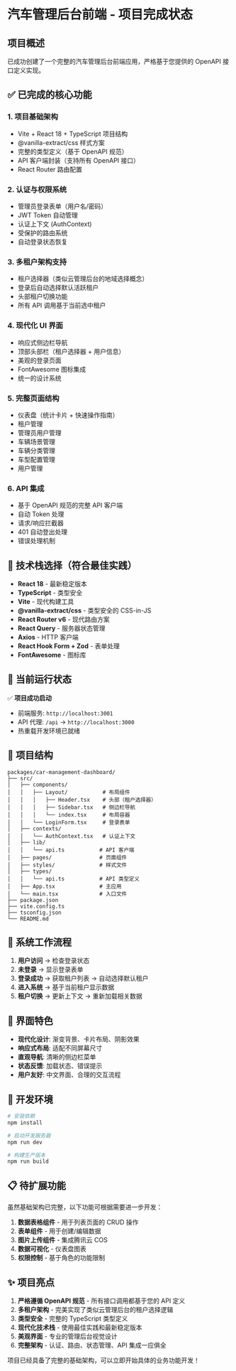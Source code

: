 # 汽车管理后台前端 - 项目完成状态

## 项目概述

已成功创建了一个完整的汽车管理后台前端应用，严格基于您提供的 OpenAPI 接口定义实现。

## ✅ 已完成的核心功能

### 1. 项目基础架构

- Vite + React 18 + TypeScript 项目结构
- @vanilla-extract/css 样式方案
- 完整的类型定义（基于 OpenAPI 规范）
- API 客户端封装（支持所有 OpenAPI 接口）
- React Router 路由配置

### 2. 认证与权限系统

- 管理员登录表单（用户名/密码）
- JWT Token 自动管理
- 认证上下文 (AuthContext)
- 受保护的路由系统
- 自动登录状态恢复

### 3. 多租户架构支持

- 租户选择器（类似云管理后台的地域选择概念）
- 登录后自动选择默认活跃租户
- 头部租户切换功能
- 所有 API 调用基于当前选中租户

### 4. 现代化 UI 界面

- 响应式侧边栏导航
- 顶部头部栏（租户选择器 + 用户信息）
- 美观的登录页面
- FontAwesome 图标集成
- 统一的设计系统

### 5. 完整页面结构

- 仪表盘（统计卡片 + 快速操作指南）
- 租户管理
- 管理员用户管理
- 车辆场景管理
- 车辆分类管理
- 车型配置管理
- 用户管理

### 6. API 集成

- 基于 OpenAPI 规范的完整 API 客户端
- 自动 Token 处理
- 请求/响应拦截器
- 401 自动登出处理
- 错误处理机制

## 🎯 技术栈选择（符合最佳实践）

- **React 18** - 最新稳定版本
- **TypeScript** - 类型安全
- **Vite** - 现代构建工具
- **@vanilla-extract/css** - 类型安全的 CSS-in-JS
- **React Router v6** - 现代路由方案
- **React Query** - 服务器状态管理
- **Axios** - HTTP 客户端
- **React Hook Form + Zod** - 表单处理
- **FontAwesome** - 图标库

## 🚀 当前运行状态

✅ **项目成功启动**

- 前端服务: `http://localhost:3001`
- API 代理: `/api` -> `http://localhost:3000`
- 热重载开发环境已就绪

## 📁 项目结构

```
packages/car-management-dashboard/
├── src/
│   ├── components/
│   │   ├── Layout/           # 布局组件
│   │   │   ├── Header.tsx    # 头部（租户选择器）
│   │   │   ├── Sidebar.tsx   # 侧边栏导航
│   │   │   └── index.tsx     # 布局容器
│   │   └── LoginForm.tsx     # 登录表单
│   ├── contexts/
│   │   └── AuthContext.tsx   # 认证上下文
│   ├── lib/
│   │   └── api.ts           # API 客户端
│   ├── pages/               # 页面组件
│   ├── styles/              # 样式文件
│   ├── types/
│   │   └── api.ts           # API 类型定义
│   ├── App.tsx              # 主应用
│   └── main.tsx             # 入口文件
├── package.json
├── vite.config.ts
├── tsconfig.json
└── README.md
```

## 🔄 系统工作流程

1. **用户访问** → 检查登录状态
2. **未登录** → 显示登录表单
3. **登录成功** → 获取租户列表 → 自动选择默认租户
4. **进入系统** → 基于当前租户显示数据
5. **租户切换** → 更新上下文 → 重新加载相关数据

## 🎨 界面特色

- **现代化设计**: 渐变背景、卡片布局、阴影效果
- **响应式布局**: 适配不同屏幕尺寸
- **直观导航**: 清晰的侧边栏菜单
- **状态反馈**: 加载状态、错误提示
- **用户友好**: 中文界面、合理的交互流程

## 🔧 开发环境

```bash
# 安装依赖
npm install

# 启动开发服务器
npm run dev

# 构建生产版本
npm run build
```

## 📋 待扩展功能

虽然基础架构已完整，以下功能可根据需要进一步开发：

1. **数据表格组件** - 用于列表页面的 CRUD 操作
2. **表单组件** - 用于创建/编辑数据
3. **图片上传组件** - 集成腾讯云 COS
4. **数据可视化** - 仪表盘图表
5. **权限控制** - 基于角色的功能限制

## ✨ 项目亮点

1. **严格遵循 OpenAPI 规范** - 所有接口调用都基于您的 API 定义
2. **多租户架构** - 完美实现了类似云管理后台的租户选择逻辑
3. **类型安全** - 完整的 TypeScript 类型定义
4. **现代化技术栈** - 使用最佳实践和最新稳定版本
5. **美观界面** - 专业的管理后台视觉设计
6. **完整架构** - 认证、路由、状态管理、API 集成一应俱全

项目已经具备了完整的基础架构，可以立即开始具体的业务功能开发！
